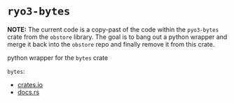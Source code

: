 # `ryo3-bytes`

**NOTE:** The current code is a copy-past of the code within the `pyo3-bytes`
crate from the `obstore` library. The goal is to bang out a python wrapper and
merge it back into the `obstore` repo and finally remove it from this crate.

python wrapper for the `bytes` crate

`bytes`:

- [crates.io](https://crates.io/crates/bytes)
- [docs.rs](https://docs.rs/bytes)
